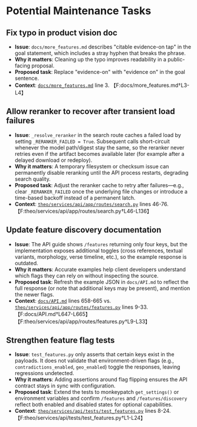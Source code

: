 # Potential Maintenance Tasks

## Fix typo in product vision doc
- **Issue**: `docs/more_features.md` describes "citable evidence-on tap" in the goal statement, which includes a stray hyphen that breaks the phrase.
- **Why it matters**: Cleaning up the typo improves readability in a public-facing proposal.
- **Proposed task**: Replace "evidence-on" with "evidence on" in the goal sentence.
- **Context**: [`docs/more_features.md`](more_features.md) line 3. 【F:docs/more_features.md†L3-L4】

## Allow reranker to recover after transient load failures
- **Issue**: `_resolve_reranker` in the search route caches a failed load by setting `_RERANKER_FAILED = True`. Subsequent calls short-circuit whenever the model path/digest stay the same, so the reranker never retries even if the artifact becomes available later (for example after a delayed download or redeploy).
- **Why it matters**: A temporary filesystem or checksum issue can permanently disable reranking until the API process restarts, degrading search quality.
- **Proposed task**: Adjust the reranker cache to retry after failures—e.g., clear `_RERANKER_FAILED` once the underlying file changes or introduce a time-based backoff instead of a permanent latch.
- **Context**: [`theo/services/api/app/routes/search.py`](../theo/services/api/app/routes/search.py) lines 46-76. 【F:theo/services/api/app/routes/search.py†L46-L136】

## Update feature discovery documentation
- **Issue**: The API guide shows `/features` returning only four keys, but the implementation exposes additional toggles (cross references, textual variants, morphology, verse timeline, etc.), so the example response is outdated.
- **Why it matters**: Accurate examples help client developers understand which flags they can rely on without inspecting the source.
- **Proposed task**: Refresh the example JSON in `docs/API.md` to reflect the full response (or note that additional keys may be present), and mention the newer flags.
- **Context**: [`docs/API.md`](API.md) lines 658-665 vs. [`theo/services/api/app/routes/features.py`](../theo/services/api/app/routes/features.py) lines 9-33. 【F:docs/API.md†L647-L665】【F:theo/services/api/app/routes/features.py†L9-L33】

## Strengthen feature flag tests
- **Issue**: `test_features.py` only asserts that certain keys exist in the payloads. It does not validate that environment-driven flags (e.g., `contradictions_enabled`, `geo_enabled`) toggle the responses, leaving regressions undetected.
- **Why it matters**: Adding assertions around flag flipping ensures the API contract stays in sync with configuration.
- **Proposed task**: Extend the tests to monkeypatch `get_settings()` or environment variables and confirm `/features` and `/features/discovery` reflect both enabled and disabled states for optional capabilities.
- **Context**: [`theo/services/api/tests/test_features.py`](../theo/services/api/tests/test_features.py) lines 8-24. 【F:theo/services/api/tests/test_features.py†L1-L24】
